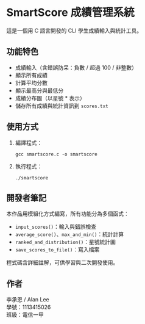 # SmartScore 成績管理系統

這是一個用 C 語言開發的 CLI 學生成績輸入與統計工具。

## 功能特色
- 成績輸入（含錯誤防呆：負數 / 超過 100 / 非整數）
- 顯示所有成績
- 計算平均分數
- 顯示最高分與最低分
- 成績分布圖（以星號 * 表示）
- 儲存所有成績與統計資訊到 `scores.txt`

## 使用方式
1. 編譯程式：
   ```
   gcc smartscore.c -o smartscore
   ```
2. 執行程式：
   ```
   ./smartscore
   ```

## 開發者筆記
本作品用模組化方式編寫，所有功能分為多個函式：
- `input_scores()`：輸入與錯誤檢查
- `average_score()`、`max_and_min()`：統計計算
- `ranked_and_distribution()`：星號統計圖
- `save_scores_to_file()`：寫入檔案

程式碼含詳細註解，可供學習與二次開發使用。

## 作者
李承恩 / Alan Lee  
學號：1113415026  
班級：電信一甲
